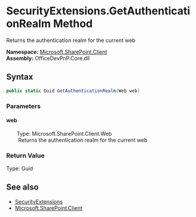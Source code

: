 # SecurityExtensions.GetAuthenticationRealm Method  
 Returns the authentication realm for the current web   

**Namespace:** [Microsoft.SharePoint.Client](Microsoft.SharePoint.Client.md)  
**Assembly:** OfficeDevPnP.Core.dll  
## Syntax
```C#
public static Guid GetAuthenticationRealm(Web web)
```
### Parameters
#### web  
&emsp;&emsp;Type: Microsoft.SharePoint.Client.Web  
&emsp;&emsp; Returns the authentication realm for the current web   

  

### Return Value
Type: Guid  
  


## See also
- [SecurityExtensions](Microsoft.SharePoint.Client.SecurityExtensions.md) 
- [Microsoft.SharePoint.Client](Microsoft.SharePoint.Client.md) 
